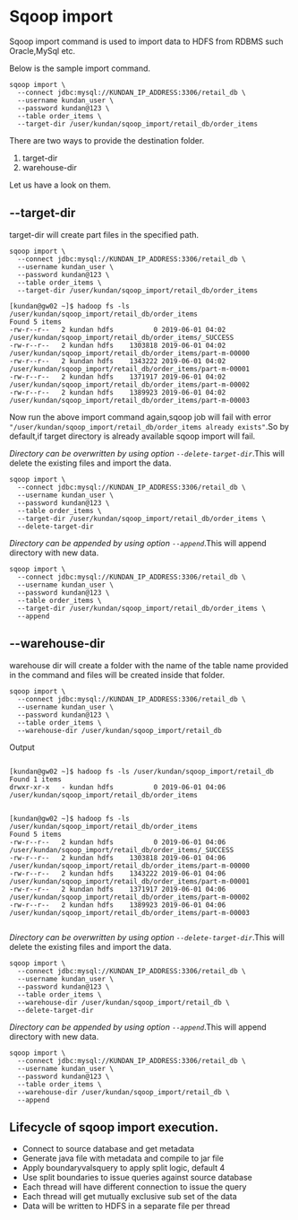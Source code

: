 # Sqoop import

Sqoop import command is used to import data to HDFS from RDBMS such Oracle,MySql etc.

Below is the sample import command.


```
sqoop import \
  --connect jdbc:mysql://KUNDAN_IP_ADDRESS:3306/retail_db \
  --username kundan_user \
  --password kundan@123 \
  --table order_items \
  --target-dir /user/kundan/sqoop_import/retail_db/order_items

```

There are two ways to provide the destination folder.

1. target-dir
2. warehouse-dir

Let us have a look on them.

## --target-dir

target-dir will create part files in the specified path.

```
sqoop import \
  --connect jdbc:mysql://KUNDAN_IP_ADDRESS:3306/retail_db \
  --username kundan_user \
  --password kundan@123 \
  --table order_items \
  --target-dir /user/kundan/sqoop_import/retail_db/order_items
```

```
[kundan@gw02 ~]$ hadoop fs -ls /user/kundan/sqoop_import/retail_db/order_items
Found 5 items
-rw-r--r--   2 kundan hdfs          0 2019-06-01 04:02 /user/kundan/sqoop_import/retail_db/order_items/_SUCCESS
-rw-r--r--   2 kundan hdfs    1303818 2019-06-01 04:02 /user/kundan/sqoop_import/retail_db/order_items/part-m-00000
-rw-r--r--   2 kundan hdfs    1343222 2019-06-01 04:02 /user/kundan/sqoop_import/retail_db/order_items/part-m-00001
-rw-r--r--   2 kundan hdfs    1371917 2019-06-01 04:02 /user/kundan/sqoop_import/retail_db/order_items/part-m-00002
-rw-r--r--   2 kundan hdfs    1389923 2019-06-01 04:02 /user/kundan/sqoop_import/retail_db/order_items/part-m-00003

```
Now run the above import command again,sqoop job will fail with error `"/user/kundan/sqoop_import/retail_db/order_items already exists"`.So by default,if target directory is already available sqoop import will fail.

*Directory can be overwritten by using option  `--delete-target-dir`*.This will delete the existing files and import the data.

```
sqoop import \
  --connect jdbc:mysql://KUNDAN_IP_ADDRESS:3306/retail_db \
  --username kundan_user \
  --password kundan@123 \
  --table order_items \
  --target-dir /user/kundan/sqoop_import/retail_db/order_items \
  --delete-target-dir
```
*Directory can be appended by using option  `--append`*.This will append directory with new data.

```
sqoop import \
  --connect jdbc:mysql://KUNDAN_IP_ADDRESS:3306/retail_db \
  --username kundan_user \
  --password kundan@123 \
  --table order_items \
  --target-dir /user/kundan/sqoop_import/retail_db/order_items \
  --append
```

## --warehouse-dir

warehouse dir will create a folder with the name of the table name provided in the command and files will be created inside that folder.


```
sqoop import \
  --connect jdbc:mysql://KUNDAN_IP_ADDRESS:3306/retail_db \
  --username kundan_user \
  --password kundan@123 \
  --table order_items \
  --warehouse-dir /user/kundan/sqoop_import/retail_db

```

Output

```

[kundan@gw02 ~]$ hadoop fs -ls /user/kundan/sqoop_import/retail_db
Found 1 items
drwxr-xr-x   - kundan hdfs          0 2019-06-01 04:06 /user/kundan/sqoop_import/retail_db/order_items


[kundan@gw02 ~]$ hadoop fs -ls /user/kundan/sqoop_import/retail_db/order_items
Found 5 items
-rw-r--r--   2 kundan hdfs          0 2019-06-01 04:06 /user/kundan/sqoop_import/retail_db/order_items/_SUCCESS
-rw-r--r--   2 kundan hdfs    1303818 2019-06-01 04:06 /user/kundan/sqoop_import/retail_db/order_items/part-m-00000
-rw-r--r--   2 kundan hdfs    1343222 2019-06-01 04:06 /user/kundan/sqoop_import/retail_db/order_items/part-m-00001
-rw-r--r--   2 kundan hdfs    1371917 2019-06-01 04:06 /user/kundan/sqoop_import/retail_db/order_items/part-m-00002
-rw-r--r--   2 kundan hdfs    1389923 2019-06-01 04:06 /user/kundan/sqoop_import/retail_db/order_items/part-m-00003


```


*Directory can be overwritten by using option  `--delete-target-dir`*.This will delete the existing files and import the data.

```
sqoop import \
  --connect jdbc:mysql://KUNDAN_IP_ADDRESS:3306/retail_db \
  --username kundan_user \
  --password kundan@123 \
  --table order_items \
  --warehouse-dir /user/kundan/sqoop_import/retail_db \
  --delete-target-dir
```
*Directory can be appended by using option  `--append`*.This will append directory with new data.

```
sqoop import \
  --connect jdbc:mysql://KUNDAN_IP_ADDRESS:3306/retail_db \
  --username kundan_user \
  --password kundan@123 \
  --table order_items \
  --warehouse-dir /user/kundan/sqoop_import/retail_db \
  --append
```

## Lifecycle of sqoop import execution.



* Connect to source database and get metadata
* Generate java file with metadata and compile to jar file
* Apply boundaryvalsquery to apply split logic, default 4
* Use split boundaries to issue queries against source database
* Each thread will have different connection to issue the query
* Each thread will get mutually exclusive sub set of the data
* Data will be written to HDFS in a separate file per thread

